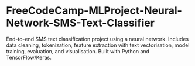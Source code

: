 # FreeCodeCamp-MLProject-Neural-Network-SMS-Text-Classifier
End-to-end SMS text classification project using a neural network. Includes data cleaning, tokenization, feature extraction with text vectorisation, model training, evaluation, and visualisation. Built with Python and TensorFlow/Keras.
